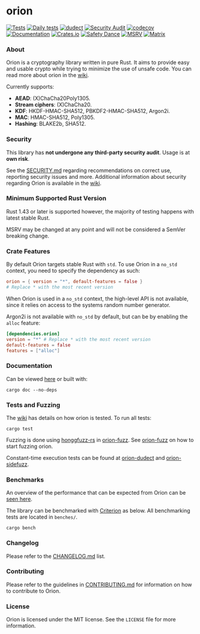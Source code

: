 # orion
[![Tests](https://github.com/brycx/orion/workflows/Tests/badge.svg)](https://github.com/brycx/orion/actions) [![Daily tests](https://github.com/brycx/orion/workflows/Daily%20tests/badge.svg)](https://github.com/brycx/orion/actions) [![dudect](https://github.com/brycx/orion-dudect/workflows/dudect/badge.svg)](https://github.com/brycx/orion-dudect/actions)  [![Security Audit](https://github.com/brycx/orion/workflows/Security%20Audit/badge.svg)](https://github.com/brycx/orion/actions) [![codecov](https://codecov.io/gh/brycx/orion/branch/master/graph/badge.svg)](https://codecov.io/gh/brycx/orion) [![Documentation](https://docs.rs/orion/badge.svg)](https://docs.rs/orion/) [![Crates.io](https://img.shields.io/crates/v/orion.svg)](https://crates.io/crates/orion) [![Safety Dance](https://img.shields.io/badge/unsafe-forbidden-success.svg)](https://github.com/rust-secure-code/safety-dance/) [![MSRV](https://img.shields.io/badge/MSRV-1.43-informational.svg)](https://img.shields.io/badge/MSRV-1.43-informational) [![Matrix](https://img.shields.io/matrix/orion-rs:matrix.org.svg?logo=matrix)](https://matrix.to/#/#orion-rs:matrix.org)

### About
Orion is a cryptography library written in pure Rust. It aims to provide easy and usable crypto while trying to minimize the use of unsafe code. You can read more about orion in the [wiki](https://github.com/brycx/orion/wiki).

Currently supports:
* **AEAD**: (X)ChaCha20Poly1305.
* **Stream ciphers**: (X)ChaCha20.
* **KDF**: HKDF-HMAC-SHA512, PBKDF2-HMAC-SHA512, Argon2i.
* **MAC**: HMAC-SHA512, Poly1305.
* **Hashing**: BLAKE2b, SHA512.

### Security
This library has **not undergone any third-party security audit**. Usage is at **own risk**.

See the [SECURITY.md](https://github.com/brycx/orion/blob/master/SECURITY.md) regarding recommendations on correct use, reporting security issues and more. Additional information about security regarding Orion is available in the [wiki](https://github.com/brycx/orion/wiki/Security).

### Minimum Supported Rust Version
Rust 1.43 or later is supported however, the majority of testing happens with latest stable Rust.

MSRV may be changed at any point and will not be considered a SemVer breaking change.

### Crate Features
By default Orion targets stable Rust with `std`. To use Orion in a `no_std` context, you need to specify the dependency as such:
```toml
orion = { version = "*", default-features = false }
# Replace * with the most recent version
```

When Orion is used in a `no_std` context, the high-level API is not available, since it relies on access to the systems random number generator. 

Argon2i is not available with `no_std` by default, but can be by enabling the `alloc` feature:

```toml
[dependencies.orion]
version = "*" # Replace * with the most recent version
default-features = false
features = ["alloc"]
```

### Documentation
Can be viewed [here](https://docs.rs/orion) or built with:

```
cargo doc --no-deps
```

### Tests and Fuzzing
The [wiki](https://github.com/brycx/orion/wiki/Testing-suite) has details on how orion is tested. To run all tests:
```
cargo test
```

Fuzzing is done using [honggfuzz-rs](https://github.com/rust-fuzz/honggfuzz-rs) in [orion-fuzz](https://github.com/brycx/orion-fuzz). See [orion-fuzz](https://github.com/brycx/orion-fuzz) on how to start fuzzing orion.

Constant-time execution tests can be found at [orion-dudect](https://github.com/brycx/orion-dudect) and [orion-sidefuzz](https://github.com/brycx/orion-sidefuzz).

### Benchmarks
An overview of the performance that can be expected from Orion can be [seen here](https://github.com/brycx/orion/wiki/Benchmarks).

The library can be benchmarked with [Criterion](https://github.com/bheisler/criterion.rs) as below. All benchmarking tests are located in `benches/`.
```
cargo bench
```
### Changelog
Please refer to the [CHANGELOG.md](https://github.com/brycx/orion/blob/master/CHANGELOG.md) list.

### Contributing
Please refer to the guidelines in [CONTRIBUTING.md](https://github.com/brycx/orion/blob/master/CONTRIBUTING.md) for information on how to contribute to Orion.

### License
Orion is licensed under the MIT license. See the `LICENSE` file for more information.
